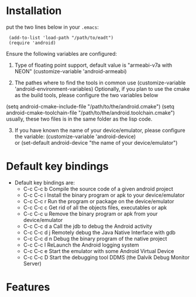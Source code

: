 # Installation
put the two lines below in your ```.emacs```:

     (add-to-list 'load-path "/path/to/eadt")
     (require 'android)

Ensure the following variables are configured:
1. Type of floating point support, default value is "armeabi-v7a with NEON"
   (customize-variable 'android-armeabi)  

2. The pathes where to find the tools in common use
    (customize-variable 'android-environment-variables) 
Optionally, if you plan to use the cmake as the build tools, please configure the two variables below

(setq android-cmake-include-file "/path/to/the/android.cmake")
(setq android-cmake-toolchain-file "/path/to/the/android.toolchain.cmake")
usually, these two files is in the same folder as the lisp code.

3. If you have known the name of your device/emulator, please configure the variable:
 (customize-variable 'android-device)   
or (set-default android-device "the name of your device/emulator")

# Default key bindings
 - Default key bindings are:
   - C-c C-c b Compile the source code of a given android project
   - C-c C-c i Install the binary program or apk to your device/emulator
   - C-c C-c r Run the program or package on the device/emulator
   - C-c C-c c Get rid of all the objects files, executables or apk
   - C-c C-c u Remove the binary program or apk from your device/emulator
   - C-c C-c d a Call the jdb to debug the Android activity 
   - C-c C-c d j Remotely debug the Java Native Interface with gdb
   - C-c C-c d n Debug the binary program of the native project
   - C-c C-c l ReLaunch the Android logging system
   - C-c C-c e Start the emulator with some Android Virtual Device
   - C-c C-c D Start the debugging tool DDMS (the Dalvik Debug Monitor Server)

# Features
